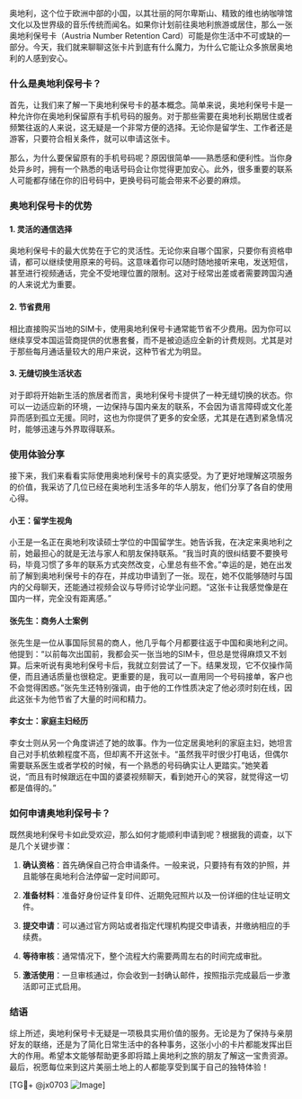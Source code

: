 奥地利，这个位于欧洲中部的小国，以其壮丽的阿尔卑斯山、精致的维也纳咖啡馆文化以及世界级的音乐传统而闻名。如果你计划前往奥地利旅游或居住，那么一张奥地利保号卡（Austria Number Retention Card）可能是你生活中不可或缺的一部分。今天，我们就来聊聊这张卡片到底有什么魔力，为什么它能让众多旅居奥地利的人感到安心。

### 什么是奥地利保号卡？

首先，让我们来了解一下奥地利保号卡的基本概念。简单来说，奥地利保号卡是一种允许你在奥地利保留原有手机号码的服务。对于那些需要在奥地利长期居住或者频繁往返的人来说，这无疑是一个非常方便的选择。无论你是留学生、工作者还是游客，只要符合相关条件，就可以申请这张卡。

那么，为什么要保留原有的手机号码呢？原因很简单——熟悉感和便利性。当你身处异乡时，拥有一个熟悉的电话号码会让你觉得更加安心。此外，很多重要的联系人可能都存储在你的旧号码中，更换号码可能会带来不必要的麻烦。

### 奥地利保号卡的优势

#### 1. 灵活的通信选择

奥地利保号卡的最大优势在于它的灵活性。无论你来自哪个国家，只要你有资格申请，都可以继续使用原来的号码。这意味着你可以随时随地接听来电，发送短信，甚至进行视频通话，完全不受地理位置的限制。这对于经常出差或者需要跨国沟通的人来说尤为重要。

#### 2. 节省费用

相比直接购买当地的SIM卡，使用奥地利保号卡通常能节省不少费用。因为你可以继续享受本国运营商提供的优惠套餐，而不是被迫适应全新的计费规则。尤其是对于那些每月通话量较大的用户来说，这种节省尤为明显。

#### 3. 无缝切换生活状态

对于即将开始新生活的旅居者而言，奥地利保号卡提供了一种无缝切换的状态。你可以一边适应新的环境，一边保持与国内亲友的联系，不会因为语言障碍或文化差异而感到孤立无援。同时，这也为你提供了更多的安全感，尤其是在遇到紧急情况时，能够迅速与外界取得联系。

### 使用体验分享

接下来，我们来看看实际使用奥地利保号卡的真实感受。为了更好地理解这项服务的价值，我采访了几位已经在奥地利生活多年的华人朋友，他们分享了各自的使用心得。

#### 小王：留学生视角

小王是一名正在奥地利攻读硕士学位的中国留学生。她告诉我，在决定来奥地利之前，她最担心的就是无法与家人和朋友保持联系。“我当时真的很纠结要不要换号码，毕竟习惯了多年的联系方式突然改变，心里总有些不舍。”幸运的是，她在出发前了解到奥地利保号卡的存在，并成功申请到了一张。现在，她不仅能够随时与国内的父母聊天，还能通过视频会议与导师讨论学业问题。“这张卡让我感觉像是在国内一样，完全没有距离感。”

#### 张先生：商务人士案例

张先生是一位从事国际贸易的商人，他几乎每个月都要往返于中国和奥地利之间。他提到：“以前每次出国前，我都会买一张当地的SIM卡，但总是觉得麻烦又不划算。后来听说有奥地利保号卡后，我就立刻尝试了一下。结果发现，它不仅操作简便，而且通话质量也很稳定。更重要的是，我可以一直用同一个号码接单，客户也不会觉得困惑。”张先生还特别强调，由于他的工作性质决定了他必须时刻在线，因此这张卡为他节省了大量的时间和精力。

#### 李女士：家庭主妇经历

李女士则从另一个角度讲述了她的故事。作为一位定居奥地利的家庭主妇，她坦言自己对手机依赖程度不高，但却离不开这张卡。“虽然我平时很少打电话，但偶尔需要联系医生或者学校的时候，有一个熟悉的号码确实让人更踏实。”她笑着说，“而且有时候跟远在中国的婆婆视频聊天，看到她开心的笑容，就觉得这一切都是值得的。”

### 如何申请奥地利保号卡？

既然奥地利保号卡如此受欢迎，那么如何才能顺利申请到呢？根据我的调查，以下是几个关键步骤：

1. **确认资格**：首先确保自己符合申请条件。一般来说，只要持有有效的护照，并且能够在奥地利合法停留一定时间即可。

2. **准备材料**：准备好身份证件复印件、近期免冠照片以及一份详细的住址证明文件。

3. **提交申请**：可以通过官方网站或者指定代理机构提交申请表，并缴纳相应的手续费。

4. **等待审核**：通常情况下，整个流程大约需要两周左右的时间完成审批。

5. **激活使用**：一旦审核通过，你会收到一封确认邮件，按照指示完成最后一步激活即可正式启用。

### 结语

综上所述，奥地利保号卡无疑是一项极具实用价值的服务。无论是为了保持与亲朋好友的联络，还是为了简化日常生活中的各种事务，这张小小的卡片都能发挥出巨大的作用。希望本文能够帮助更多即将踏上奥地利之旅的朋友了解这一宝贵资源。最后，祝愿每位来到这片美丽土地上的人都能享受到属于自己的独特体验！

[TG💪+ @jx0703 ![Image](https://github.com/user-attachments/assets/dbca1d08-cadb-493c-b0ec-ad6f7a83f270)]